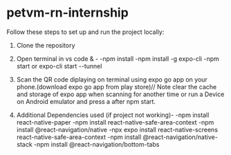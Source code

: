 # petvm-rn-internship

Follow these steps to set up and run the project locally:

1. Clone the repository

2. Open terminal in vs code & -
-npm install
-npm install -g expo-cli
-npm start or expo-cli start --tunnel

3. Scan the QR code diplaying on terminal using expo go app on your phone.(download expo go app from play store)// Note clear the cache and storage of expo app when scanning for another time
                               or
   run a Device on Android emulator and press a after npm start.

4. Additional Dependencies used (if project not working)- 
   -npm install react-native-paper
   -npm install react-native-safe-area-context
   -npm install @react-navigation/native
   -npx expo install react-native-screens react-native-safe-area-context
   -npm install @react-navigation/native-stack
   -npm install @react-navigation/bottom-tabs
